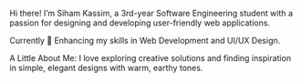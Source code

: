 Hi there! I’m Siham Kassim, a 3rd-year Software Engineering student with a passion for designing and developing user-friendly web applications. 

Currently
🌱 Enhancing my skills in Web Development and UI/UX Design.

A Little About Me:
I love exploring creative solutions and finding inspiration in simple, elegant designs with warm, earthy tones.
